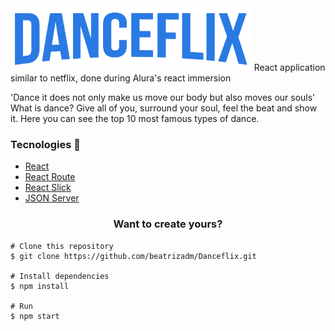 <img src="src/assets/img/Logo.png" height="100" text-align="center"/>
React application similar to netflix, done during Alura's react immersion

'Dance it does not only make us move our body but also moves our souls' 
What is dance? Give all of you, surround your soul, feel the beat and show it. 
Here you can see the top 10 most famous types of dance.

<h3>Tecnologies 🚀</h3>
<ul>
    <li><a href="https://reactjs.org/" target="_blank">React</a></li>
    <li><a href="https://reactrouter.com/" target="_blank">React Route</a></li>
    <li><a href="https://react-slick.neostack.com/" target="_blank">React Slick</a></li>
    <li><a href="https://github.com/typicode/json-server" target="_blank">JSON Server</a></li>
</ul>

<h3 align="center">Want to create yours?</h3>

    # Clone this repository
    $ git clone https://github.com/beatrizadm/Danceflix.git
    
    # Install dependencies
    $ npm install
    
    # Run
    $ npm start
